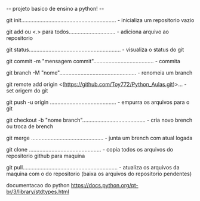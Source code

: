 -- projeto basico de ensino a python! --

git init...............................................................     - inicializa um repositorio vazio

git add <nome arquivo> ou <.> para todos...............................     - adiciona arquivo ao repositorio

git status.............................................................     - visualiza o status do git 

git commit -m "mensagem commit"........................................     - commita 

git branch -M "nome"...................................................     - renomeia um branch

git remote add origin <(https://github.com/Toy772/Python_Aulas.git)>...     - set origem do git

git push -u origin <branch>............................................     - empurra os arquivos para o git

git checkout -b "nome branch"..........................................     - cria novo brench ou troca de  brench

git merge <nome brench>................................................     - junta um brench com atual logada

git clone <link github>................................................     - copia todos os arquivos do repositorio github para maquina

git pull...............................................................     - atualiza os arquivos da maquina com o do repositorio (baixa os arquivos do repositorio pendentes)



documentacao do python
https://docs.python.org/pt-br/3/library/stdtypes.html